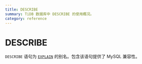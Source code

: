 ```yaml
---
title: DESCRIBE
summary: TiDB 数据库中 DESCRIBE 的使用概况。
category: reference
---
```


# DESCRIBE

`DESCRIBE` 语句为 [`EXPLAIN`](/reference/sql/statements/explain.md) 的别名。包含该语句提供了 MySQL 兼容性。